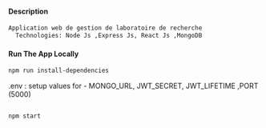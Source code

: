 #### Description 

```sh
Application web de gestion de laboratoire de recherche
  Technologies: Node Js ,Express Js, React Js ,MongoDB
```
#### Run The App Locally
```sh
npm run install-dependencies
```

 .env : setup values for - MONGO_URL, JWT_SECRET, JWT_LIFETIME ,PORT (5000)

```sh

npm start
